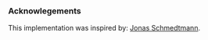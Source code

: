 
### Acknowlegements
This implementation was inspired by: [Jonas Schmedtmann](https://www.udemy.com/course/the-complete-javascript-course/).
